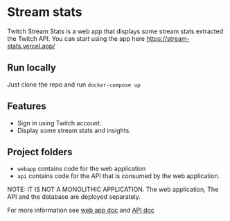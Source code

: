 # Stream stats

Twitch Stream Stats is a web app that displays some stream stats extracted the Twitch API. You can start using the app here https://stream-stats.vercel.app/

## Run locally

Just clone the repo and run `docker-compose up`

## Features

- Sign in using Twitch account.
- Display some stream stats and insights.

## Project folders

- `webapp` contains code for the web application
- `api` contains code for the API that is consumed by the web application.

NOTE: IT IS NOT A MONOLITHIC APPLICATION. The web application, The API and the database are deployed separately.

For more information see [web app doc](webapp/README.md) and [API doc](api/README.md)
